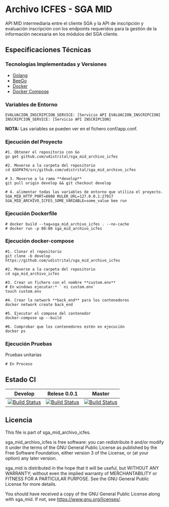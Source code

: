# Archivo ICFES - SGA MID

API MID intermediaria entre el cliente SGA y la API de inscripción y evaluación inscripción con los endpoints requeridos para la gestión de la información necesaria en los módulos del SGA cliente.

## Especificaciones Técnicas

### Tecnologías Implementadas y Versiones
* [Golang](https://github.com/udistrital/introduccion_oas/blob/master/instalacion_de_herramientas/golang.md)
* [BeeGo](https://github.com/udistrital/introduccion_oas/blob/master/instalacion_de_herramientas/beego.md)
* [Docker](https://docs.docker.com/engine/install/ubuntu/)
* [Docker Compose](https://docs.docker.com/compose/)

### Variables de Entorno
```shell
EVALUACION_INSCRIPCION_SERVICE: [Servicio API EVALUACION_INSCRIPCION]
INSCRIPCION_SERVICE: [Servicio API INSCRIPCION]
```
**NOTA:** Las variables se pueden ver en el fichero conf/app.conf.

### Ejecución del Proyecto
```shell
#1. Obtener el repositorio con Go
go get github.com/udistrital/sga_mid_archivo_icfes

#2. Moverse a la carpeta del repositorio
cd $GOPATH/src/github.com/udistrital/sga_mid_archivo_icfes

# 3. Moverse a la rama **develop**
git pull origin develop && git checkout develop

# 4. alimentar todas las variables de entorno que utiliza el proyecto.
SGA_MID_HTTP_PORT=8080 RULER_URL=127.0.0.1:27017 SGA_MID_ARCHIVO_ICFES_SOME_VARIABLE=some_value bee run
```

### Ejecución Dockerfile
```shell
# docker build --tag=sga_mid_archivo_icfes . --no-cache
# docker run -p 80:80 sga_mid_archivo_icfes
```

### Ejecución docker-compose
```shell
#1. Clonar el repositorio
git clone -b develop https://github.com/udistrital/sga_mid_archivo_icfes

#2. Moverse a la carpeta del repositorio
cd sga_mid_archivo_icfes

#3. Crear un fichero con el nombre **custom.env**
# En windows ejecutar:* ` ni custom.env`
touch custom.env

#4. Crear la network **back_end** para los contenedores
docker network create back_end

#5. Ejecutar el compose del contenedor
docker-compose up --build

#6. Comprobar que los contenedores estén en ejecución
docker ps
```

### Ejecución Pruebas

Pruebas unitarias
```shell
# En Proceso
```

## Estado CI

| Develop | Relese 0.0.1 | Master |
| -- | -- | -- |
| [![Build Status](https://hubci.portaloas.udistrital.edu.co/api/badges/udistrital/sga_mid_archivo_icfes/status.svg?ref=refs/heads/develop)](https://hubci.portaloas.udistrital.edu.co/udistrital/sga_mid_archivo_icfes) | [![Build Status](https://hubci.portaloas.udistrital.edu.co/api/badges/udistrital/sga_mid_archivo_icfes/status.svg?ref=refs/heads/release/0.0.1)](https://hubci.portaloas.udistrital.edu.co/udistrital/sga_mid_archivo_icfes) | [![Build Status](https://hubci.portaloas.udistrital.edu.co/api/badges/udistrital/sga_mid_archivo_icfes/status.svg)](https://hubci.portaloas.udistrital.edu.co/udistrital/sga_mid_archivo_icfes) |

## Licencia

This file is part of sga_mid_archivo_icfes.

sga_mid_archivo_icfes is free software: you can redistribute it and/or modify it under the terms of the GNU General Public License as published by the Free Software Foundation, either version 3 of the License, or (at your option) any later version.

sga_mid is distributed in the hope that it will be useful, but WITHOUT ANY WARRANTY; without even the implied warranty of MERCHANTABILITY or FITNESS FOR A PARTICULAR PURPOSE. See the GNU General Public License for more details.

You should have received a copy of the GNU General Public License along with sga_mid. If not, see https://www.gnu.org/licenses/.
